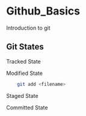 # Github_Basics

Introduction to git

## Git States

Tracked State

Modified State

```bash
    git add <filename>
```

Staged State

Committed State
